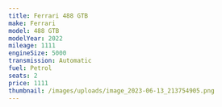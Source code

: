 ```yaml
---
title: Ferrari 488 GTB
make: Ferrari
model: 488 GTB
modelYear: 2022
mileage: 1111
engineSize: 5000
transmission: Automatic
fuel: Petrol
seats: 2
price: 1111
thumbnail: /images/uploads/image_2023-06-13_213754905.png
---
```

